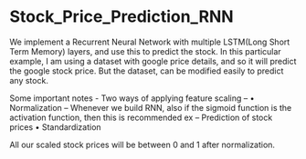 # Stock_Price_Prediction_RNN
We implement a Recurrent Neural Network with multiple LSTM(Long Short Term Memory) layers, and use this to predict the stock. 
In this particular example, I am using a dataset with google price details, and so it will predict the google stock price. 
But the dataset, can be modified easily to predict any stock.

Some important notes -
Two ways of applying feature scaling – 
•	Normalization – Whenever we build RNN, also if the sigmoid function is the activation function, then this is recommended 
ex – Prediction of stock prices
•	Standardization
 
All our scaled stock prices will be between 0 and 1 after normalization.
